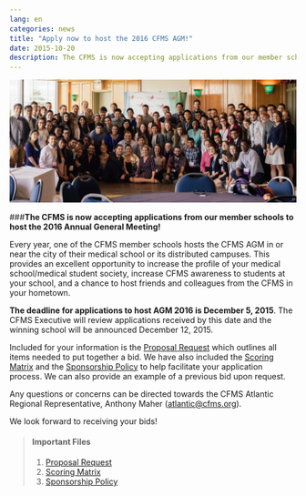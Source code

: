 ```yaml
---
lang: en
categories: news
title: "Apply now to host the 2016 CFMS AGM!"
date: 2015-10-20
description: The CFMS is now accepting applications from our member schools to host the 2016 Annual General Meeting!
---
```


<img src="/images/hero-images/agm2015.jpg">

###**The CFMS is now accepting applications from our member schools to host the 2016 Annual General Meeting!**

Every year, one of the CFMS member schools hosts the CFMS AGM in or near the city of their medical school or its distributed campuses. This provides an excellent opportunity to increase the profile of your medical school/medical student society, increase CFMS awareness to students at your school, and a chance to host friends and colleagues from the CFMS in your hometown. 

**The deadline for applications to host AGM 2016 is December 5, 2015**. The CFMS Executive will review applications received by this date and the winning school will be announced December 12, 2015.

Included for your information is the <a href="/files/updates/CFMS_AGM_2016_-_Proposal_Request.pdf">Proposal Request</a> which outlines all items needed to put together a bid. We have also included the <a href="/files/updates/AGM_2016_Scoring_Matrix.pdf">Scoring Matrix</a> and the <a href="/files/updates/CFMS_Sponsorship_Policy.pdf">Sponsorship Policy</a> to help facilitate your application process. We can also provide an example of a previous bid upon request.

Any questions or concerns can be directed towards the CFMS Atlantic Regional Representative, Anthony Maher (<a href="mailto:atlantic@cfms.org">atlantic@cfms.org</a>). 

We look forward to receiving your bids!

> #### **Important Files**
> 1. <a href="/files/updates/CFMS_AGM_2016_-_Proposal_Request.pdf">Proposal Request</a>
> 2. <a href="/files/updates/AGM_2016_Scoring_Matrix.pdf">Scoring Matrix</a>
> 3. <a href="/files/updates/CFMS_Sponsorship_Policy.pdf">Sponsorship Policy</a>